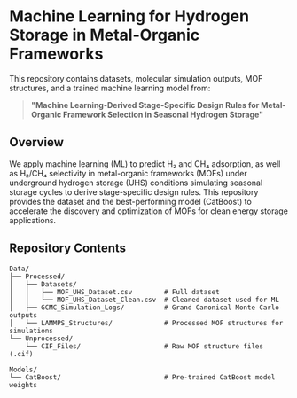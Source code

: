 # Machine Learning for Hydrogen Storage in Metal-Organic Frameworks

This repository contains datasets, molecular simulation outputs, MOF structures, and a trained machine learning model from:

> **"Machine Learning-Derived Stage-Specific Design Rules for Metal-Organic Framework Selection in Seasonal Hydrogen Storage"**  

## Overview

We apply machine learning (ML) to predict H₂ and CH₄ adsorption, as well as H₂/CH₄ selectivity in metal-organic frameworks (MOFs) under underground hydrogen storage (UHS) conditions simulating seasonal storage cycles to derive stage-specific design rules. This repository provides the dataset and the best-performing model (CatBoost) to accelerate the discovery and optimization of MOFs for clean energy storage applications.

## Repository Contents
~~~
Data/
├── Processed/                 
│   ├── Datasets/              
│   │   ├── MOF_UHS_Dataset.csv        # Full dataset
│   │   └── MOF_UHS_Dataset_Clean.csv  # Cleaned dataset used for ML
│   ├── GCMC_Simulation_Logs/          # Grand Canonical Monte Carlo outputs
│   └── LAMMPS_Structures/             # Processed MOF structures for simulations
└── Unprocessed/
    └── CIF_Files/                     # Raw MOF structure files (.cif)

Models/
└── CatBoost/                          # Pre-trained CatBoost model weights
~~~
